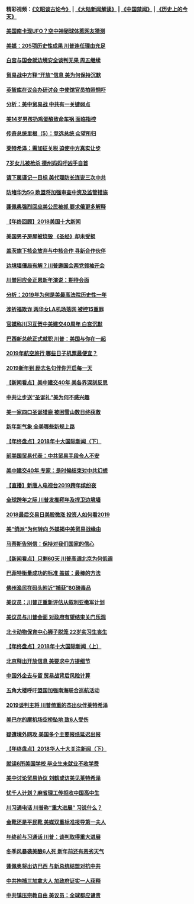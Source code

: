 #### 精彩视频：[《文昭谈古论今》](https://github.com/gfw-breaker/wenzhao/blob/master/README.md?t=01030331) | [《大陆新闻解读》](https://github.com/gfw-breaker/ntdtv-comedy/blob/master/README.md?t=01030331) | [《中国禁闻》](https://github.com/gfw-breaker/ntdtv-news/blob/master/README.md?t=01030331) | [《历史上的今天》](https://github.com/gfw-breaker/today-in-history/blob/master/README.md?t=01030331) 

#### [美国南卡现UFO？空中神秘球体惹网友猜测](../pages/nsc412/n10950078.md?t=01030331) 

#### [美媒：205项历史性成果 川普连任理由充足](../pages/nsc412/n10950036.md?t=01030331) 

#### [白宫与国会就边境安全谈判无果 周五继续](../pages/nsc412/n10949727.md?t=01030331) 

#### [贸易战中方释“开放”信息 美为何保持沉默](../pages/nsc412/n10949769.md?t=01030331) 

#### [英智库在议会办研讨会 中使馆官员拍照恫吓](../pages/nsc412/n10949621.md?t=01030331) 

#### [分析：美中贸易战 中共有一关键弱点](../pages/nsc412/n10949574.md?t=01030331) 

#### [美14岁男孩扔鸡蛋酿致命车祸 面临指控](../pages/nsc412/n10949652.md?t=01030331) 

#### [传奇总统里根（5）：竞选总统 众望所归](../pages/nsc412/n10947759.md?t=01030331) 

#### [莱特希泽：需加征关税 迫使中方真实让步](../pages/nsc412/n10949586.md?t=01030331) 

#### [7岁女儿被枪杀 德州妈妈吁凶手自首](../pages/nsc412/n10949564.md?t=01030331) 

#### [请下属谨记一目标 美代理防长连说三次中共](../pages/nsc412/n10949505.md?t=01030331) 

#### [防堵华为5G 欧盟将加强审查中资及监管措施](../pages/nsc412/n10949397.md?t=01030331) 

#### [蓬佩奥强烈回应美公民被抓 要求俄更多解释](../pages/nsc412/n10949408.md?t=01030331) 

#### [【年终回顾】2018美国十大新闻](../pages/nsc412/n10925198.md?t=01030331) 

#### [美国男子房屋被烧毁 《圣经》却未受损](../pages/nsc412/n10947564.md?t=01030331) 

#### [盖茨旗下核企放弃与中核合作 寻新合作伙伴](../pages/nsc412/n10947386.md?t=01030331) 

#### [边境墙僵局有解？川普邀国会两党领袖开会](../pages/nsc412/n10947197.md?t=01030331) 

#### [川普回应金正恩新年演说：期待会面](../pages/nsc412/n10947826.md?t=01030331) 

#### [分析：2019年为何是美最高法院历史性一年](../pages/nsc412/n10946956.md?t=01030331) 

#### [涉祈福欺诈 两华女LA机场落网 被控15重罪](../pages/nsc412/n10947313.md?t=01030331) 

#### [官媒称川习互贺中美建交40周年 白宫沉默](../pages/nsc412/n10946780.md?t=01030331) 

#### [巴西新总统正式就职 川普：美国与你在一起](../pages/nsc412/n10947092.md?t=01030331) 

#### [2019年航空旅行 哪些日子机票最便宜？](../pages/nsc412/n10946996.md?t=01030331) 

#### [2019新年到 励志名句伴你开启每一天](../pages/nsc412/n10946988.md?t=01030331) 

#### [【新闻看点】美中建交40年 美各界深刻反思](../pages/nsc412/n10946586.md?t=01030331) 

#### [中共让步送“圣诞礼”美为何不感兴趣](../pages/nsc412/n10946815.md?t=01030331) 

#### [美一家四口圣诞猎鹿 被困雪山数日终获救](../pages/nsc412/n10946629.md?t=01030331) 

#### [新年新气象 全美哪些新规上路](../pages/nsc412/n10946572.md?t=01030331) 

#### [【年终盘点】2018年十大国际新闻（下）](../pages/nsc412/n10925458.md?t=01030331) 

#### [前美国贸易代表：中共贸易手段令人不安](../pages/nsc412/n10945914.md?t=01030331) 

#### [美中建交40年 专家：是时候结束对中共幻想](../pages/nsc412/n10945197.md?t=01030331) 

#### [【直播】新唐人电视台2019跨年缤纷夜](../pages/nsc412/n10921399.md?t=01030331) 

#### [全球跨年之际 川普发推拜年及捍卫边境墙](../pages/nsc412/n10944547.md?t=01030331) 

#### [2018最后交易日美股微涨 投资人如何看2019](../pages/nsc412/n10944797.md?t=01030331) 

#### [美“鸽派”为何转向 外媒揭中美贸易战缘由](../pages/nsc412/n10944317.md?t=01030331) 

#### [马蒂斯告别信：保持对我们国家的信心](../pages/nsc412/n10944833.md?t=01030331) 

#### [【新闻看点】只剩60天 川普高调北京为何低调](../pages/nsc412/n10944583.md?t=01030331) 

#### [巴菲特衡量成功的标准 盖兹：最棒的方法](../pages/nsc412/n10944666.md?t=01030331) 

#### [佛州渔民在码头附近“捕获”60磅毒品](../pages/nsc412/n10944528.md?t=01030331) 

#### [美议员：川普正重新评估从叙利亚撤军计划](../pages/nsc412/n10944364.md?t=01030331) 

#### [美议员与川普会面 对政府有望结束关门乐观](../pages/nsc412/n10944086.md?t=01030331) 

#### [北卡动物保育中心狮子脱笼 22岁实习生丧生](../pages/nsc412/n10944091.md?t=01030331) 

#### [【年终盘点】2018年十大国际新闻（上）](../pages/nsc412/n10924773.md?t=01030331) 

#### [北京释出开放信息 美要求中方提细节](../pages/nsc412/n10942850.md?t=01030331) 

#### [中国外企去与留 贸易战背后风险计算](../pages/nsc412/n10942968.md?t=01030331) 

#### [五角大楼呼吁盟国加强南海联合巡航活动](../pages/nsc412/n10942310.md?t=01030331) 

#### [2019谈判主将 川普倚重的杰出伙伴莱特希泽](../pages/nsc412/n10942156.md?t=01030331) 

#### [美巴尔的摩机场空桥坠地 致6人受伤](../pages/nsc412/n10942211.md?t=01030331) 

#### [疑遭境外网攻 美国多个主要报纸延迟出报](../pages/nsc412/n10942076.md?t=01030331) 

#### [【年终盘点】2018华人十大关注新闻（下）](../pages/nsc412/n10931088.md?t=01030331) 

#### [就读6所美国学校 毕业生未就业不收学费](../pages/nsc412/n10937342.md?t=01030331) 

#### [美中讨论贸易协议 刘鹤或访美见莱特希泽](../pages/nsc412/n10941352.md?t=01030331) 

#### [忧千人计划？麻省理工传拒收中国高中生](../pages/nsc412/n10941031.md?t=01030331) 

#### [川习通电话 川普称“重大进展” 习说什么？](../pages/nsc412/n10940712.md?t=01030331) 

#### [金靴还是平民靴 美媒双重标准报导第一夫人](../pages/nsc412/n10940654.md?t=01030331) 

#### [年终前与习通话 川普：谈判取得重大进展](../pages/nsc412/n10940508.md?t=01030331) 

#### [冬季风暴袭美酿6人死 新年前还有恶劣天气](../pages/nsc412/n10940428.md?t=01030331) 

#### [蓬佩奥将出访巴西 与新总统结盟对抗中共](../pages/nsc412/n10940393.md?t=01030331) 

#### [中共拘捕三加拿大人 加政府证实一人获释](../pages/nsc412/n10939393.md?t=01030331) 

#### [中共镇压宗教自由 美议员：全球都应谴责](../pages/nsc412/n10939131.md?t=01030331) 

